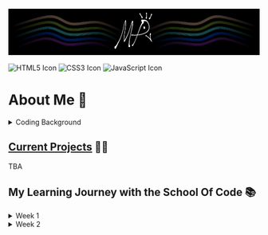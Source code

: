 ![My profile banner, which is a simplified black and white peacock with gold, green, teal, blue, and purple ribbons flanking it.](MyBanner.png)

<p>
<img src="https://cdn.jsdelivr.net/gh/devicons/devicon@latest/icons/html5/html5-original.svg" alt="HTML5 Icon" display=inline width="5%" height="auto"/>
<img src="https://cdn.jsdelivr.net/gh/devicons/devicon@latest/icons/css3/css3-original.svg" alt="CSS3 Icon" display=inline width="5%" height="auto"/>
<img src="https://cdn.jsdelivr.net/gh/devicons/devicon@latest/icons/javascript/javascript-original.svg" alt="JavaScript Icon" display=inline width="5%" height="auto"/>
</p>

# **About Me** 🦚

<details>

<summary> Coding Background </summary>

<br>
  
I began my journey into coding in April 2024, where I started learning Python to make video games. Using mainly Enki, Mimo, and Sololearn, I spent a couple of hours a day learning about Python, getting my first exposure to primitive and complex data types, mutables and immutables, "for" and "while" loops, and the general control flow of code. Beyond my declining work as a transcriptionist, I finally had some solid structure back in my life, but it still felt like I was going through the motions; I internalised what I was reading and typing, but I didn't have a way to gauge the effectiveness of my self-learning, or know what path to go down. My attention shifted away from my pipedream of making my own, commercially-successful, award-winning unicorn of a video game, and instead towards a more feasible, sustainable route towards becoming a web developer or software engineer.

Of course, I had lots of questions for myself:

* _"Am I more suited to be a back-end developer? Front-end?_
* _Can I hack it as a full-stack developer?_
* _What are my strengths and weaknesses as a programmer, and what holes are there in my application of best practices, design, and theory?_
* _How do I approach searching for work within this field without a degree?_
* _How can I prepare myself for interviews?"_

I knew I needed some sort of formal environment to guide me in the right direction, so I googled "free remote coding bootcamps UK", and found the [School Of Code](https://www.schoolofcode.co.uk/). To keep myself accountable, I've kept both a diary and a substantial folder of revision notes, which has instilled a habit and love for documentation. I was also barely eligible for the [Click Start](https://instituteofcoding.org/campaign/click-start/) programme, which allowed me to achieve 20+ soft skills and tech-based certifications from Coursera, and it reaffirmed my decision to try and start a career in software development, or anything else involving creative solutions or interactive entertainment through programming.

I would say that a major reason I applied to a bootcamp rather than solely continuing my self-learning is that I wanted to challenge and enrich my character. I could spend another year or two learning to code by myself, and I might even become very proficient... yet I would have no clue about how to work effectively with others without stepping on a lot of toes, which I've come to learn is an especially important skill. I gather that tech companies want problem-solvers, logisticians, innovators, mediators, and team players more so than juniors who can code in dozens of languages and frameworks, especially in the current climate of AI-assisted solutions.
</details>





## <u>Current Projects</u> 👨‍💻

TBA





## **My Learning Journey with the School Of Code** 📚 ##

<details><summary>Week 1</summary>
  
### *Day 1* ### 

I had a great time getting to know my two team members for this week, as well as gaining an overview of what the bootcamp will entail. I knew it when I applied, but the focus on a growth mindset and group programming for the curriculum seems like the perfect way for me to develop myself not only as a programmer, but as a person. It'll be a long 16 weeks, but I truly believe this bootcamp will change my life for the better.

### *Day 2* ### 

Another productive day at the bootcamp; more reinforcement of the values of a growth mindset and the Imposter Syndrome, headed by guest speaker Ira Rainey from Microsoft. Hearing his story is especially inspiring to me, as it provides me with that hopeful optimism that I can attain a role in tech without having to pursue a degree. We also touched upon GANs, or "Generative Adversarial Networks", with the concept of a Discriminator evaluating and feeding the Generator being an interesting case of recursion. Gandalf AI was our challenge today, and I'm happy to say I reached Level 7, but in turn that's given me questions about the security of AI; it's entirely possible to brute force a decent model with prompts, allowing for private data to become exposed if it's tied to personal AI agents instead of a more generalised model.

### *Day 3* ### 

Lots of valuable learning around branching in GitHub, which is a skill I've neglected; I'm too used to going solo, so it was a welcome challenge. We also applied the AGILE methodology in completely new groups. Notably, I've had a stark change in my behaviour and mindset; I'm becoming more confident, speaking up, and involving myself instead of staying silent. A great example of this was that even after the briefest of introductions with my AGILE team, I was able to adapt and apply myself to our challenge without any mental blocks. It was certainly an intensive learning session, with it being our first 9-to-5 session, but I'm already seeing results.

### *Day 4* ### 

---

### *Day 4* ### 

---

### *Day 5* ### 

---

</details>

<details><summary>Week 2</summary>
  
### *Day 1* ### 

---

### *Day 2* ### 

---

### *Day 3* ### 

---

### *Day 4* ### 

---

### *Day 5* ### 

---

</details>
